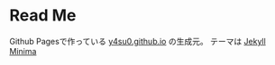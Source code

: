 # Read Me

Github Pagesで作っている [y4su0.github.io](https://y4su0.github.io) の生成元。
テーマは [Jekyll Minima](https://github.com/jekyll/minima)

